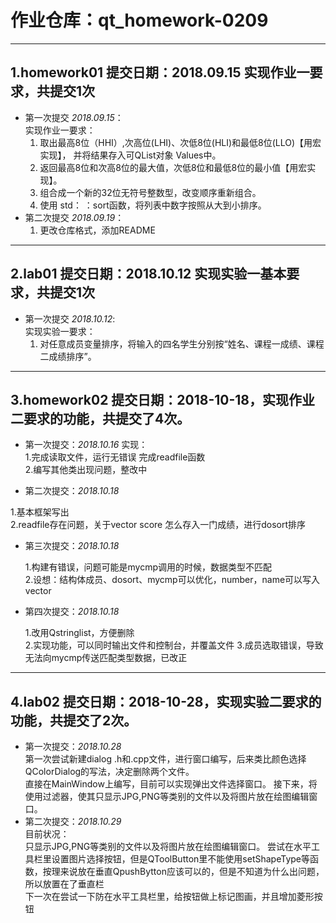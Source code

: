 ﻿# 作业仓库：qt_homework-0209

---
## 1.homework01  提交日期：2018.09.15  **实现作业一要求，共提交1次**
 +  第一次提交 *2018.09.15*：  
    实现作业一要求：   
    1. 取出最高8位（HHI）,次高位(LHI)、次低8位(HLI)和最低8位(LLO)【用宏实现】，
    并将结果存入可QList对象 Values中。
    2. 返回最高8位和次高8位的最大值，次低8位和最低8位的最小值【用宏实现】。
    3. 组合成一个新的32位无符号整数型，改变顺序重新组合。
    4. 使用 std： ：sort函数，将列表中数字按照从大到小排序。
  + 第二次提交 *2018.09.19*：
    1. 更改仓库格式，添加README

---
## 2.lab01 提交日期：2018.10.12  **实现实验一基本要求，共提交1次**
 +  第一次提交 *2018.10.12*:   
    实现实验一要求：
    1. 对任意成员变量排序，将输入的四名学生分别按“姓名、课程一成绩、课程二成绩排序”。

---
## 3.homework02 提交日期：2018-10-18，实现作业二要求的功能，共提交了4次。

 + 第一次提交：*2018.10.16*
  实现：   
  1.完成读取文件，运行无错误 完成readfile函数     
  2.编写其他类出现问题，整改中   

 + 第二次提交：*2018.10.18*  
 
  1.基本框架写出  
  2.readfile存在问题，关于vector score 怎么存入一门成绩，进行dosort排序 

 + 第三次提交：*2018.10.18*  
   
   1.构建有错误，问题可能是mycmp调用的时候，数据类型不匹配   
   2.设想：结构体成员、dosort、mycmp可以优化，number，name可以写入vector  


 + 第四次提交：*2018.10.18*  
   
   1.改用Qstringlist，方便删除   
   2.实现功能，可以同时输出文件和控制台，并覆盖文件
   3.成员选取错误，导致无法向mycmp传送匹配类型数据，已改正
---
## 4.lab02 提交日期：2018-10-28，实现实验二要求的功能，共提交了2次。

 + 第一次提交：*2018.10.28*  
    第一次尝试新建dialog .h和.cpp文件，进行窗口编写，后来类比颜色选择QColorDialog的写法，决定删除两个文件。  
    直接在MainWindow上编写，目前可以实现弹出文件选择窗口。 
    接下来，将使用过滤器，使其只显示JPG,PNG等类别的文件以及将图片放在绘图编辑窗口。 
 + 第二次提交：*2018.10.29*  
    目前状况：  
    只显示JPG,PNG等类别的文件以及将图片放在绘图编辑窗口。 
    尝试在水平工具栏里设置图片选择按钮，但是QToolButton里不能使用setShapeType等函数，按理来说放在垂直QpushBytton应该可以的，但是不知道为什么出问题，所以放置在了垂直栏  
    下一次在尝试一下防在水平工具栏里，给按钮做上标记图画，并且增加菱形按钮
  